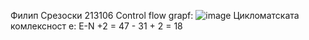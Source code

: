 Филип Срезоски 213106
Control flow grapf:    ![image](https://github.com/filipsrezoski/SI_2024_lab2_213106/assets/163128402/fce78c65-1e93-4049-b232-cbc9b906f757)
Цикломатската комлексност е: E-N +2 = 47 - 31 + 2 = 18
